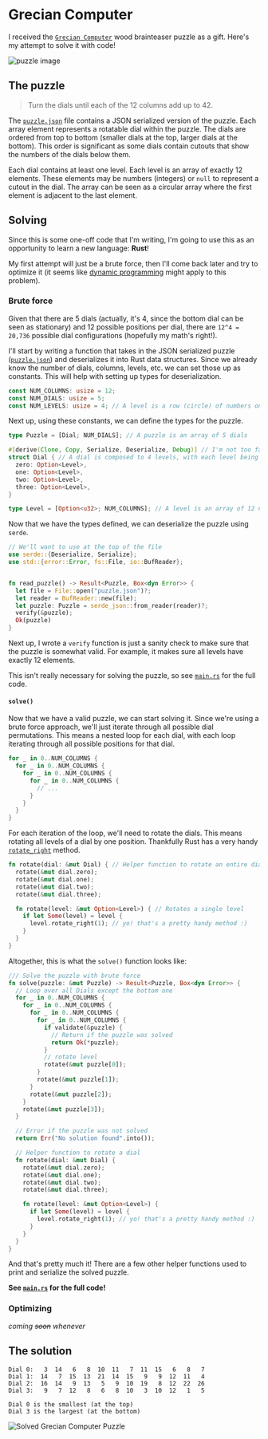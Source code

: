 # Grecian Computer

I received the [`Grecian
Computer`](https://projectgeniusinc.com/grecian-computer/) wood brainteaser
puzzle as a gift. Here's my attempt to solve it with code!

![puzzle image](https://m.media-amazon.com/images/I/91-AcA-07gL.jpg)

## The puzzle

> Turn the dials until each of the 12 columns add up to 42.

The [`puzzle.json`](puzzle.json) file contains a JSON serialized version of the
puzzle. Each array element represents a rotatable dial within the puzzle. The
dials are ordered from top to bottom (smaller dials at the top, larger dials at
the bottom). This order is significant as some dials contain cutouts that show
the numbers of the dials below them.

Each dial contains at least one level. Each level is an array of exactly 12
elements. These elements may be numbers (integers) or `null` to represent a
cutout in the dial. The array can be seen as a circular array where the first
element is adjacent to the last element.

## Solving

Since this is some one-off code that I'm writing, I'm going to use this as an
opportunity to learn a new language: **Rust**!

My first attempt will just be a brute force, then I'll come back later and try
to optimize it (it seems like [dynamic
programming](https://en.wikipedia.org/wiki/Dynamic_programming) might apply to
this problem).

### Brute force

Given that there are 5 dials (actually, it's 4, since the bottom dial can be
seen as stationary) and 12 possible positions per dial, there are `12^4 =
20,736` possible dial configurations (hopefully my math's right!).

I'll start by writing a function that takes in the JSON serialized puzzle
([`puzzle.json`](puzzle.json)) and deserializes it into Rust data structures.
Since we already know the number of dials, columns, levels, etc. we can set
those up as constants. This will help with setting up types for deserialization.

```rust
const NUM_COLUMNS: usize = 12;
const NUM_DIALS: usize = 5;
const NUM_LEVELS: usize = 4; // A level is a row (circle) of numbers on a dial
```

Next up, using these constants, we can define the types for the puzzle.

```rust
type Puzzle = [Dial; NUM_DIALS]; // A puzzle is an array of 5 dials

#[derive(Clone, Copy, Serialize, Deserialize, Debug)] // I'm not too familiar with Rust's derive macros, but this lets us use serde to serialize and deserialize the puzzle (as well as copy the object).
struct Dial { // A dial is composed to 4 levels, with each level being optional.
  zero: Option<Level>,
  one: Option<Level>,
  two: Option<Level>,
  three: Option<Level>,
}

type Level = [Option<u32>; NUM_COLUMNS]; // A level is an array of 12 numbers (or nulls)
```

Now that we have the types defined, we can deserialize the puzzle using `serde`.

```rust
// We'll want to use at the top of the file
use serde::{Deserialize, Serialize};
use std::{error::Error, fs::File, io::BufReader};


fn read_puzzle() -> Result<Puzzle, Box<dyn Error>> {
  let file = File::open("puzzle.json")?;
  let reader = BufReader::new(file);
  let puzzle: Puzzle = serde_json::from_reader(reader)?;
  verify(&puzzle);
  Ok(puzzle)
}
```

Next up, I wrote a `verify` function is just a sanity check to make sure that
the puzzle is somewhat valid. For example, it makes sure all levels have exactly
12 elements.

This isn't really necessary for solving the puzzle, so see
[`main.rs`](src/main.rs) for the full code.

#### `solve()`

Now that we have a valid puzzle, we can start solving it. Since we're using a
brute force approach, we'll just iterate through all possible dial permutations.
This means a nested loop for each dial, with each loop iterating through all
possible positions for that dial.

```rust
for _ in 0..NUM_COLUMNS {
  for _ in 0..NUM_COLUMNS {
    for _ in 0..NUM_COLUMNS {
      for _ in 0..NUM_COLUMNS {
        // ...
      }
    }
  }
}
```

For each iteration of the loop, we'll need to rotate the dials. This means
rotating all levels of a dial by one position. Thankfully Rust has a very handy
[`rotate_right`](https://doc.rust-lang.org/stable/std/primitive.slice.html#method.rotate_right)
method.

```rust
fn rotate(dial: &mut Dial) { // Helper function to rotate an entire dial
  rotate(&mut dial.zero);
  rotate(&mut dial.one);
  rotate(&mut dial.two);
  rotate(&mut dial.three);

  fn rotate(level: &mut Option<Level>) { // Rotates a single level
    if let Some(level) = level {
      level.rotate_right(1); // yo! that's a pretty handy method :)
    }
  }
}
```

Altogether, this is what the `solve()` function looks like:

```rust
/// Solve the puzzle with brute force
fn solve(puzzle: &mut Puzzle) -> Result<Puzzle, Box<dyn Error>> {
  // Loop over all Dials except the bottom one
  for _ in 0..NUM_COLUMNS {
    for _ in 0..NUM_COLUMNS {
      for _ in 0..NUM_COLUMNS {
        for _ in 0..NUM_COLUMNS {
          if validate(&puzzle) {
            // Return if the puzzle was solved
            return Ok(*puzzle);
          }
          // rotate level
          rotate(&mut puzzle[0]);
        }
        rotate(&mut puzzle[1]);
      }
      rotate(&mut puzzle[2]);
    }
    rotate(&mut puzzle[3]);
  }

  // Error if the puzzle was not solved
  return Err("No solution found".into());

  // Helper function to rotate a dial
  fn rotate(dial: &mut Dial) {
    rotate(&mut dial.zero);
    rotate(&mut dial.one);
    rotate(&mut dial.two);
    rotate(&mut dial.three);

    fn rotate(level: &mut Option<Level>) {
      if let Some(level) = level {
        level.rotate_right(1); // yo! that's a pretty handy method :)
      }
    }
  }
}
```

And that's pretty much it! There are a few other helper functions used to print
and serialize the solved puzzle.

**See [`main.rs`](src/main.rs) for the full code!**

### Optimizing

*coming ~~soon~~ whenever*

## The solution

```
Dial 0:   3  14   6   8  10  11   7  11  15   6   8   7
Dial 1:  14   7  15  13  21  14  15   9   9  12  11   4
Dial 2:  16  14   9  13   5   9  10  19   8  12  22  26
Dial 3:   9   7  12   8   6   8  10   3  10  12   1   5

Dial 0 is the smallest (at the top)
Dial 3 is the largest (at the bottom)
```

![Solved Grecian Computer Puzzle](https://user-images.githubusercontent.com/20099646/210469135-87fec34e-89a8-4f5b-9343-434960a238ab.png)
